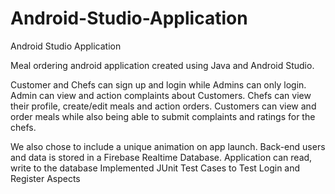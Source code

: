 # Android-Studio-Application
Android Studio Application 

Meal ordering android application created using Java and Android Studio.

Customer and Chefs can sign up and login while Admins can only login. Admin can view and action complaints about Customers. Chefs can view their profile, create/edit meals and action orders. Customers can view and order meals while also being able to submit complaints and ratings for the chefs.

We also chose to include a unique animation on app launch. Back-end users and data is stored in a Firebase Realtime Database. Application can read, write to the database Implemented JUnit Test Cases to Test Login and Register Aspects
